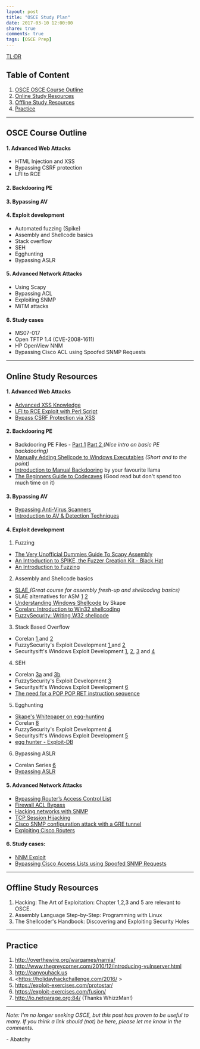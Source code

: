 ```yaml
---
layout: post
title: "OSCE Study Plan"
date: 2017-03-10 12:00:00
share: true
comments: true
tags: [OSCE Prep]
---
```


[TL;DR](http://www.wikihow.com/Avoid-Becoming-a-Script-Kiddie)  
    

## Table of Content

1. [OSCE OSCE Course Outline](#osce-course-outline)
2. [Online Study Resources](#online-study-resources)
3. [Offline Study Resources](#offline-study-resources)
4. [Practice](#practice)

---

## OSCE Course Outline

  

#### 1\. Advanced Web Attacks

* HTML Injection and XSS  
* Bypassing CSRF protection  
* LFI to RCE  

#### 2\. Backdooring PE

#### 3\. Bypassing AV

#### 4\. Exploit development

* Automated fuzzing (Spike)  
* Assembly and Shellcode basics  
* Stack overflow  
* SEH  
* Egghunting  
* Bypassing ASLR  

#### 5\. Advanced Network Attacks

* Using Scapy  
* Bypassing ACL  
* Exploiting SNMP  
* MiTM attacks  

#### 6\. Study cases

* MS07-017  
* Open TFTP 1.4 (CVE-2008-1611)  
* HP OpenView NNM  
* Bypassing Cisco ACL using Spoofed SNMP Requests  

---

## Online Study Resources

  

#### 1\. Advanced Web Attacks

* [Advanced XSS Knowledge](https://www.exploit-db.com/papers/13646/)  
* [LFI to RCE Exploit with Perl Script](https://www.exploit-db.com/papers/12992/)   
* [Bypass CSRF Protection via XSS](http://blog.safebuff.com/2016/05/26/Bypass-CSRF-Protection-via-XSS/)   

#### 2\. Backdooring PE

* Backdooring PE Files - [Part 1](http://sector876.blogspot.com/2013/03/backdooring-pe-files-part-1.html) [Part 2  ](http://sector876.blogspot.ca/2013/03/backdooring-pe-files-part-2.html)_(Nice intro on basic PE backdooring)_  
* [Manually Adding Shellcode to Windows Executables](https://v00d00sec.com/2015/09/14/manually-backdooring-windows-executables/) _(Short and to the point)_    
* [Introduction to Manual Backdooring](http://www.abatchy.com/2017/05/introduction-to-manual-backdooring_24.html) by your favourite llama  
* [The Beginners Guide to Codecaves](https://www.codeproject.com/Articles/20240/The-Beginners-Guide-to-Codecaves) (Good read but don't spend too much time on it)

#### 3\. Bypassing AV

* [Bypassing Anti-Virus Scanners](https://dl.packetstormsecurity.net/papers/bypass/bypassing-av.pdf)  
* [Introduction to AV &amp; Detection Techniques](https://pentest.blog/art-of-anti-detection-1-introduction-to-av-detection-techniques/)    

#### 4\. Exploit development

1. Fuzzing  
* [The Very Unofficial Dummies Guide To Scapy Assembly](https://theitgeekchronicles.files.wordpress.com/2012/05/scapyguide1.pdf)  
* [An Introduction to SPIKE, the Fuzzer Creation Kit - Black Hat ](https://www.blackhat.com/presentations/bh-usa-02/bh-us-02-aitel-spike.ppt)  
* [An Introduction to Fuzzing](http://resources.infosecinstitute.com/intro-to-fuzzing/)  

2. Assembly and Shellcode basics  
* [SLAE ](http://www.securitytube-training.com/online-courses/securitytube-linux-assembly-expert/index.html) _(Great course for assembly fresh-up and shellcoding basics)_  
* SLAE alternatives for ASM [1](http://cs.lmu.edu/~ray/notes/nasmtutorial/) [2](http://www.cs.virginia.edu/~evans/cs216/guides/x86.html)  
* [Understanding Windows Shellcode](http://www.hick.org/code/skape/papers/win32-shellcode.pdf) by Skape  
* [Corelan: Introduction to Win32 shellcoding](https://www.corelan.be/index.php/2010/02/25/exploit-writing-tutorial-part-9-introduction-to-win32-shellcoding/)  
* [FuzzySecurity:  Writing W32 shellcode](http://fuzzysecurity.com/tutorials/expDev/6.html)   

3. Stack Based Overflow
* Corelan [1 ](https://www.corelan.be/index.php/2009/07/19/exploit-writing-tutorial-part-1-stack-based-overflows/)and [2](https://www.corelan.be/index.php/2009/07/23/writing-buffer-overflow-exploits-a-quick-and-basic-tutorial-part-2/)  
* FuzzySecurity's Exploit Development [1 ](http://fuzzysecurity.com/tutorials/expDev/1.html) and [2](http://fuzzysecurity.com/tutorials/expDev/2.html)   
* Securitysift's Windows Exploit Development [1](http://www.securitysift.com/windows-exploit-development-part-1-basics/), [2](http://www.securitysift.com/windows-exploit-development-part-2-intro-stack-overflow/), [3](http://www.securitysift.com/windows-exploit-development-part-3-changing-offsets-and-rebased-modules/) and [4](http://www.securitysift.com/windows-exploit-development-part-4-locating-shellcode-jumps/)  
4. SEH  
* Corelan [3a](https://www.corelan.be/index.php/2009/07/25/writing-buffer-overflow-exploits-a-quick-and-basic-tutorial-part-3-seh/) and [3b](https://www.corelan.be/index.php/2009/07/28/seh-based-exploit-writing-tutorial-continued-just-another-example-part-3b/)   
* FuzzySecurity's Exploit Development [3](http://fuzzysecurity.com/tutorials/expDev/3.html)  
* Securitysift's Windows Exploit Development [6](http://www.securitysift.com/windows-exploit-development-part-6-seh-exploits/)  
* [The need for a POP POP RET instruction sequence ](https://dkalemis.wordpress.com/2010/10/27/the-need-for-a-pop-pop-ret-instruction-sequence/)  
5. Egghunting  
* [Skape's Whitepaper on egg-hunting](http://web.archive.org/web/20061010194043/http://www.hick.org/code/skape/papers/egghunt-shellcode.pdf)  
* Corelan [8](https://www.corelan.be/index.php/2010/01/09/exploit-writing-tutorial-part-8-win32-egg-hunting/)  
* FuzzySecurity's Exploit Development [4](http://fuzzysecurity.com/tutorials/expDev/4.html)  
* Securitysift's Windows Exploit Development [5](http://www.securitysift.com/windows-exploit-development-part-5-locating-shellcode-egghunting/)  
* [egg hunter - Exploit-DB](https://www.exploit-db.com/docs/18482.pdf)   
6. Bypassing ASLR
* Corelan Series [6](https://www.corelan.be/index.php/2009/09/21/exploit-writing-tutorial-part-6-bypassing-stack-cookies-safeseh-hw-dep-and-aslr/)  
* [Bypassing ASLR ](https://www.exploit-db.com/docs/18744.pdf)  

#### 5\. Advanced Network Attacks

* [Bypassing Router’s Access Control List](https://securityshards.wordpress.com/2016/02/05/bypassing-routers-access-control-list-acl/)   
* [Firewall ACL Bypass](http://www.ipv6.cisco.com/c/en/us/td/docs/ios/sec_data_plane/configuration/guide/12_4/sec_data_plane_12_4_book/sec_fwall_acl_bypass.pdf)   
* [Hacking networks with SNMP](https://0x41.no/hacking-networks-with-snmp/)   
* [TCP Session Hijacking](https://www.exploit-db.com/papers/13587/)   
* [Cisco SNMP configuration attack with a GRE tunnel](https://www.symantec.com/connect/articles/cisco-snmp-configuration-attack-gre-tunnel)  
* [Exploiting Cisco Routers](https://www.symantec.com/connect/articles/cisco-snmp-configuration-attack-gre-tunnel)   

#### 6\. Study cases:

* [NNM Exploit](https://www.youtube.com/watch?v=axTthxE-z6A)  
* [Bypassing Cisco Access Lists using Spoofed SNMP Requests](http://web.archive.org/web/20051024151559/http://new.remote-exploit.org/index.php/SNMP_Spoof)   
  
---

## Offline Study Resources

  
1. Hacking: The Art of Exploitation: Chapter 1,2,3 and 5 are relevant to OSCE.  
2. Assembly Language Step-by-Step: Programming with Linux  
3. The Shellcoder's Handbook: Discovering and Exploiting Security Holes  

---

## Practice

1. <http://overthewire.org/wargames/narnia/> 
2. <http://www.thegreycorner.com/2010/12/introducing-vulnserver.html>
3. <http://canyouhack.us>
4. <https://holidayhackchallenge.com/2016/  >
5. <https://exploit-exercises.com/protostar/> 
6. <https://exploit-exercises.com/fusion/>
7. <http://io.netgarage.org:84/> (Thanks WhizzMan!)

---

_Note: I'm no longer seeking OSCE, but this post has proven to be useful to many. If you think a link should (not) be here, please let me know in the comments._  


\- Abatchy

